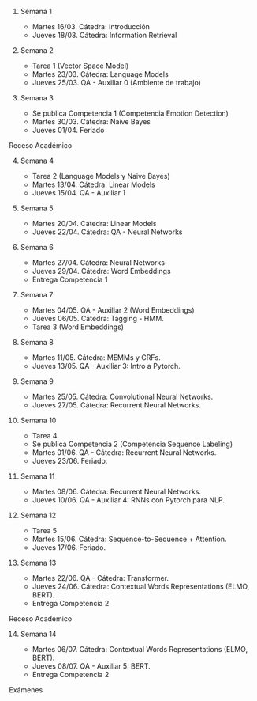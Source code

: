 

1. Semana 1
	
   * Martes 16/03. Cátedra: Introducción
   * Jueves 18/03. Cátedra: Information Retrieval
     
   
2. Semana 2
     * Tarea 1 (Vector Space Model)	 	
     * Martes 23/03. Cátedra: Language Models
     * Jueves 25/03.  QA - Auxiliar 0  (Ambiente de trabajo)  
 

3. Semana 3
    * Se publica Competencia 1 (Competencia Emotion Detection)
    * Martes 30/03. Cátedra: Naive Bayes
    * Jueves 01/04.  Feriado 
   
Receso Académico

4. Semana 4
     * Tarea 2 (Language Models y Naive Bayes)		
     * Martes 13/04. Cátedra:  Linear Models	 	
     * Jueves 15/04. QA -  Auxiliar 1
   

5. Semana 5

     * Martes 20/04. Cátedra: Linear Models    
     * Jueves 22/04. Cátedra: QA - Neural Networks


6. Semana 6

     * Martes 27/04.  Cátedra: Neural Networks  
     * Jueves 29/04.  Cátedra: Word Embeddings  
     * Entrega Competencia 1


7. Semana 7
     * Martes 04/05.  QA - Auxiliar 2 (Word Embeddings)  
     * Jueves 06/05.   Cátedra:  Tagging - HMM.   
     * Tarea 3 (Word Embeddings)


8. Semana 8
      * Martes 11/05. Cátedra:  MEMMs y CRFs.       
      * Jueves 13/05. QA - Auxiliar 3: Intro a Pytorch.     
      
9. Semana 9
      * Martes 25/05.  Cátedra: Convolutional Neural Networks.    
      * Jueves 27/05.  Cátedra:  Recurrent Neural Networks. 

10. Semana 10
      * Tarea 4 
      * Se publica Competencia 2 (Competencia Sequence Labeling) 
      * Martes 01/06.  QA - Cátedra:  Recurrent Neural Networks.                
      * Jueves 23/06.  Feriado.   


11. Semana 11

      * Martes 08/06. Cátedra: Recurrent Neural Networks.  
      * Jueves 10/06. QA - Auxiliar 4: RNNs con Pytorch para NLP.       


12. Semana 12
      * Tarea 5 
      * Martes 15/06. Cátedra: Sequence-to-Sequence + Attention.      
      * Jueves 17/06. Feriado.




13. Semana 13

      * Martes 22/06. QA -  Cátedra: Transformer.   
      * Jueves 24/06. Cátedra: Contextual Words Representations (ELMO, BERT).        
      * Entrega Competencia 2      
       
Receso Académico

14. Semana 14

      * Martes 06/07. Cátedra: Contextual Words Representations (ELMO, BERT). 
      * Jueves 08/07. QA - Auxiliar 5: BERT.        
      * Entrega Competencia 2   

Exámenes
